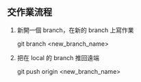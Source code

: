 ## 交作業流程
1. 新開一個 branch，在新的 branch 上寫作業

    git branch <new_branch_name>

2. 把在 local 的 branch 推回遠端

    git push origin <new_branch_name>
